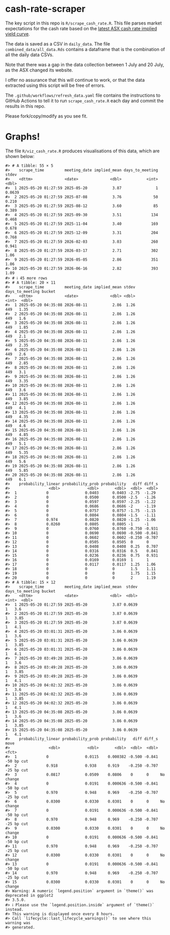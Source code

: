 
<!-- README.md is generated from README.Rmd. Please edit that file -->

# cash-rate-scraper

The key script in this repo is `R/scrape_cash_rate.R`. This file parses
market expectations for the cash rate based on the [latest ASX cash rate
implied yield
curve](https://www.asx.com.au/markets/trade-our-derivatives-market/futures-market/rba-rate-tracker).

The data is saved as a CSV in `daily_data`. The file
`combined_data/all_data.Rds` contains a dataframe that is the
combination of all the daily data CSVs.

Note that there was a gap in the data collection between 1 July and 20
July, as the ASX changed its website.

I offer no assurance that this will continue to work, or that the data
extracted using this script will be free of errors.

The `.github/workflows/refresh_data.yaml` file contains the instructions
to GitHub Actions to tell it to run `scrape_cash_rate.R` each day and
commit the results in this repo.

Please fork/copy/modify as you see fit.

# Graphs!

The file `R/viz_cash_rate.R` produces visualisations of this data, which
are shown below:

    #> # A tibble: 55 × 5
    #>    scrape_time         meeting_date implied_mean days_to_meeting  stdev
    #>    <dttm>              <date>              <dbl>           <int>  <dbl>
    #>  1 2025-05-20 01:27:59 2025-05-20           3.87               1 0.0639
    #>  2 2025-05-20 01:27:59 2025-07-08           3.76              50 0.210 
    #>  3 2025-05-20 01:27:59 2025-08-12           3.60              85 0.389 
    #>  4 2025-05-20 01:27:59 2025-09-30           3.51             134 0.468 
    #>  5 2025-05-20 01:27:59 2025-11-04           3.40             169 0.678 
    #>  6 2025-05-20 01:27:59 2025-12-09           3.31             204 0.768 
    #>  7 2025-05-20 01:27:59 2026-02-03           3.03             260 0.941 
    #>  8 2025-05-20 01:27:59 2026-03-17           2.71             302 1.06  
    #>  9 2025-05-20 01:27:59 2026-05-05           2.86             351 1.06  
    #> 10 2025-05-20 01:27:59 2026-06-16           2.82             393 1.09  
    #> # ℹ 45 more rows
    #> # A tibble: 20 × 11
    #>    scrape_time         meeting_date implied_mean stdev days_to_meeting bucket
    #>    <dttm>              <date>              <dbl> <dbl>           <int>  <dbl>
    #>  1 2025-05-20 04:35:08 2026-08-11           2.86  1.26             449   1.35
    #>  2 2025-05-20 04:35:08 2026-08-11           2.86  1.26             449   1.6 
    #>  3 2025-05-20 04:35:08 2026-08-11           2.86  1.26             449   1.85
    #>  4 2025-05-20 04:35:08 2026-08-11           2.86  1.26             449   2.1 
    #>  5 2025-05-20 04:35:08 2026-08-11           2.86  1.26             449   2.35
    #>  6 2025-05-20 04:35:08 2026-08-11           2.86  1.26             449   2.6 
    #>  7 2025-05-20 04:35:08 2026-08-11           2.86  1.26             449   2.85
    #>  8 2025-05-20 04:35:08 2026-08-11           2.86  1.26             449   3.1 
    #>  9 2025-05-20 04:35:08 2026-08-11           2.86  1.26             449   3.35
    #> 10 2025-05-20 04:35:08 2026-08-11           2.86  1.26             449   3.6 
    #> 11 2025-05-20 04:35:08 2026-08-11           2.86  1.26             449   3.85
    #> 12 2025-05-20 04:35:08 2026-08-11           2.86  1.26             449   4.1 
    #> 13 2025-05-20 04:35:08 2026-08-11           2.86  1.26             449   4.35
    #> 14 2025-05-20 04:35:08 2026-08-11           2.86  1.26             449   4.6 
    #> 15 2025-05-20 04:35:08 2026-08-11           2.86  1.26             449   4.85
    #> 16 2025-05-20 04:35:08 2026-08-11           2.86  1.26             449   5.1 
    #> 17 2025-05-20 04:35:08 2026-08-11           2.86  1.26             449   5.35
    #> 18 2025-05-20 04:35:08 2026-08-11           2.86  1.26             449   5.6 
    #> 19 2025-05-20 04:35:08 2026-08-11           2.86  1.26             449   5.85
    #> 20 2025-05-20 04:35:08 2026-08-11           2.86  1.26             449   6.1 
    #>    probability_linear probability_prob probability   diff diff_s
    #>                 <dbl>            <dbl>       <dbl>  <dbl>  <dbl>
    #>  1             0                0.0403      0.0403 -2.75  -1.29 
    #>  2             0                0.0500      0.0500 -2.5   -1.26 
    #>  3             0                0.0597      0.0597 -2.25  -1.22 
    #>  4             0                0.0686      0.0686 -2     -1.19 
    #>  5             0                0.0757      0.0757 -1.75  -1.15 
    #>  6             0                0.0804      0.0804 -1.5   -1.11 
    #>  7             0.974            0.0820      0.0820 -1.25  -1.06 
    #>  8             0.0260           0.0805      0.0805 -1     -1    
    #>  9             0                0.0760      0.0760 -0.750 -0.931
    #> 10             0                0.0690      0.0690 -0.500 -0.841
    #> 11             0                0.0602      0.0602 -0.250 -0.707
    #> 12             0                0.0505      0.0505  0      0    
    #> 13             0                0.0408      0.0408  0.25   0.707
    #> 14             0                0.0316      0.0316  0.5    0.841
    #> 15             0                0.0236      0.0236  0.75   0.931
    #> 16             0                0.0169      0.0169  1      1    
    #> 17             0                0.0117      0.0117  1.25   1.06 
    #> 18             0                0           0       1.5    1.11 
    #> 19             0                0           0       1.75   1.15 
    #> 20             0                0           0       2      1.19
    #> # A tibble: 15 × 12
    #>    scrape_time         meeting_date implied_mean  stdev days_to_meeting bucket
    #>    <dttm>              <date>              <dbl>  <dbl>           <int>  <dbl>
    #>  1 2025-05-20 01:27:59 2025-05-20           3.87 0.0639               1   3.6 
    #>  2 2025-05-20 01:27:59 2025-05-20           3.87 0.0639               1   3.85
    #>  3 2025-05-20 01:27:59 2025-05-20           3.87 0.0639               1   4.1 
    #>  4 2025-05-20 03:01:31 2025-05-20           3.86 0.0639               1   3.6 
    #>  5 2025-05-20 03:01:31 2025-05-20           3.86 0.0639               1   3.85
    #>  6 2025-05-20 03:01:31 2025-05-20           3.86 0.0639               1   4.1 
    #>  7 2025-05-20 03:49:28 2025-05-20           3.86 0.0639               1   3.6 
    #>  8 2025-05-20 03:49:28 2025-05-20           3.86 0.0639               1   3.85
    #>  9 2025-05-20 03:49:28 2025-05-20           3.86 0.0639               1   4.1 
    #> 10 2025-05-20 04:02:32 2025-05-20           3.86 0.0639               1   3.6 
    #> 11 2025-05-20 04:02:32 2025-05-20           3.86 0.0639               1   3.85
    #> 12 2025-05-20 04:02:32 2025-05-20           3.86 0.0639               1   4.1 
    #> 13 2025-05-20 04:35:08 2025-05-20           3.86 0.0639               1   3.6 
    #> 14 2025-05-20 04:35:08 2025-05-20           3.86 0.0639               1   3.85
    #> 15 2025-05-20 04:35:08 2025-05-20           3.86 0.0639               1   4.1 
    #>    probability_linear probability_prob probability   diff diff_s move      
    #>                 <dbl>            <dbl>       <dbl>  <dbl>  <dbl> <fct>     
    #>  1             0                0.0115    0.000382 -0.500 -0.841 -50 bp cut
    #>  2             0.918            0.938     0.919    -0.250 -0.707 -25 bp cut
    #>  3             0.0817           0.0509    0.0806    0      0     No change 
    #>  4             0                0.0191    0.000636 -0.500 -0.841 -50 bp cut
    #>  5             0.970            0.948     0.969    -0.250 -0.707 -25 bp cut
    #>  6             0.0300           0.0330    0.0301    0      0     No change 
    #>  7             0                0.0191    0.000636 -0.500 -0.841 -50 bp cut
    #>  8             0.970            0.948     0.969    -0.250 -0.707 -25 bp cut
    #>  9             0.0300           0.0330    0.0301    0      0     No change 
    #> 10             0                0.0191    0.000636 -0.500 -0.841 -50 bp cut
    #> 11             0.970            0.948     0.969    -0.250 -0.707 -25 bp cut
    #> 12             0.0300           0.0330    0.0301    0      0     No change 
    #> 13             0                0.0191    0.000636 -0.500 -0.841 -50 bp cut
    #> 14             0.970            0.948     0.969    -0.250 -0.707 -25 bp cut
    #> 15             0.0300           0.0330    0.0301    0      0     No change
    #> Warning: A numeric `legend.position` argument in `theme()` was deprecated in ggplot2
    #> 3.5.0.
    #> ℹ Please use the `legend.position.inside` argument of `theme()` instead.
    #> This warning is displayed once every 8 hours.
    #> Call `lifecycle::last_lifecycle_warnings()` to see where this warning was
    #> generated.
